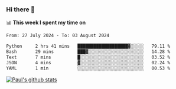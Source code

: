 ### Hi there 👋

📊 **This week I spent my time on**
<!--START_SECTION:waka-->

```txt
From: 27 July 2024 - To: 03 August 2024

Python     2 hrs 41 mins   ███████████████████▓░░░░░   79.11 %
Bash       29 mins         ███▓░░░░░░░░░░░░░░░░░░░░░   14.28 %
Text       7 mins          █░░░░░░░░░░░░░░░░░░░░░░░░   03.52 %
JSON       4 mins          ▓░░░░░░░░░░░░░░░░░░░░░░░░   02.24 %
YAML       1 min           ░░░░░░░░░░░░░░░░░░░░░░░░░   00.53 %
```

<!--END_SECTION:waka-->


[![Paul's github stats](https://github-readme-stats.vercel.app/api?username=mickeyouyou&theme=dracula&show_icons=true)](https://github.com/anuraghazra/github-readme-stats)
